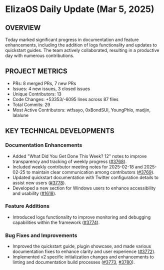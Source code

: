 # ElizaOS Daily Update (Mar 5, 2025)

## OVERVIEW 
Today marked significant progress in documentation and feature enhancements, including the addition of logs functionality and updates to quickstart guides. The team actively collaborated, resulting in a productive day with numerous contributions.

## PROJECT METRICS
- PRs: 8 merged PRs, 7 new PRs
- Issues: 4 new issues, 3 closed issues
- Unique Contributors: 13
- Code Changes: +53353/-6095 lines across 87 files
- Total Commits: 29
- Most Active Contributors: wtfsayo, 0xBondSUI, YoungPhlo, madjin, lalalune

## KEY TECHNICAL DEVELOPMENTS

### Documentation Enhancements
- Added "What Did You Get Done This Week? 12" notes to improve transparency and tracking of weekly progress ([#3768](https://github.com/elizaos/eliza/pull/3768)).
- Included weekly contributor meeting notes for 2025-02-18 and 2025-02-25 to maintain clear communication among contributors ([#3769](https://github.com/elizaos/eliza/pull/3769)).
- Updated quickstart documentation with Twitter configuration details to assist new users ([#3778](https://github.com/elizaos/eliza/pull/3778)).
- Developed a new section for Windows users to enhance accessibility and usability ([#1618](https://github.com/elizaos/eliza/pull/1618)).

### Feature Additions
- Introduced logs functionality to improve monitoring and debugging capabilities within the framework ([#3774](https://github.com/elizaos/eliza/pull/3774)).

### Bug Fixes and Improvements
- Improved the quickstart guide, plugin showcase, and made various documentation fixes to enhance clarity and user experience ([#3772](https://github.com/elizaos/eliza/pull/3772)).
- Implemented v2 specific initialization changes and enhancements to linting and documentation build processes ([#3773](https://github.com/elizaos/eliza/pull/3773), [#3780](https://github.com/elizaos/eliza/pull/3780)).